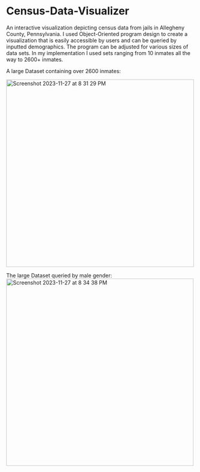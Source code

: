 # Census-Data-Visualizer
An interactive visualization depicting census data from jails in Allegheny County, Pennsylvania.
I used Object-Oriented program design to create a visualization that is easily accessible by users 
and can be queried by inputted demographics. The program can be adjusted for various sizes of data sets. In my implementation I used sets ranging from 10 inmates all the way to 2600+ inmates.

A large Dataset containing over 2600 inmates:

<img width="501" alt="Screenshot 2023-11-27 at 8 31 29 PM" src="https://github.com/jacobsinclair/JailCensusData-Visualizer/assets/134180713/174f76c8-25e1-462b-9561-720af2f4c4e2">


The large Dataset queried by male gender:
<img width="500" alt="Screenshot 2023-11-27 at 8 34 38 PM" src="https://github.com/jacobsinclair/JailCensusData-Visualizer/assets/134180713/cc78a90b-bd75-4f0d-9ea4-da0c24ba97cb">
